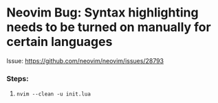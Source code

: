 # Neovim Bug: Syntax highlighting needs to be turned on manually for certain languages

Issue: https://github.com/neovim/neovim/issues/28793

### Steps:

1. `nvim --clean -u init.lua`
